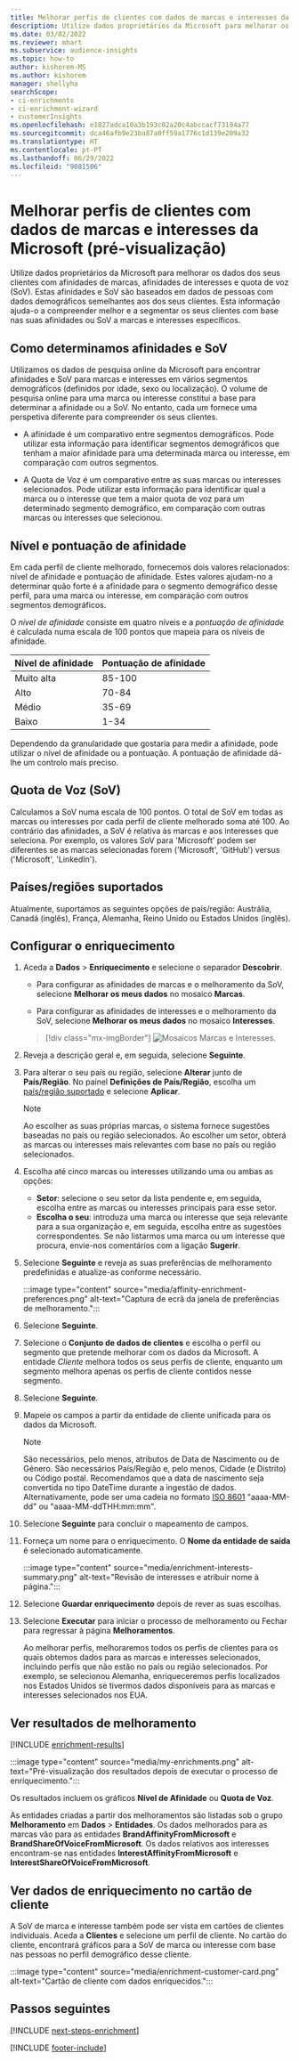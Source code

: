 ```yaml
---
title: Melhorar perfis de clientes com dados de marcas e interesses da Microsoft (pré-visualização)
description: Utilize dados proprietários da Microsoft para melhorar os dados dos seus clientes com afinidades e quota de voz.
ms.date: 03/02/2022
ms.reviewer: mhart
ms.subservice: audience-insights
ms.topic: how-to
author: kishorem-MS
ms.author: kishorem
manager: shellyha
searchScope:
- ci-enrichments
- ci-enrichment-wizard
- customerInsights
ms.openlocfilehash: e1827adca10a3b193c02a20c4abccacf73194a77
ms.sourcegitcommit: dca46afb9e23ba87a0ff59a1776c1d139e209a32
ms.translationtype: HT
ms.contentlocale: pt-PT
ms.lasthandoff: 06/29/2022
ms.locfileid: "9081506"
---
```

# <a name="enrich-customer-profiles-with-brands-and-interests-data-from-microsoft-preview"></a>Melhorar perfis de clientes com dados de marcas e interesses da Microsoft (pré-visualização)

Utilize dados proprietários da Microsoft para melhorar os dados dos seus clientes com afinidades de marcas, afinidades de interesses e quota de voz (SoV). Estas afinidades e SoV são baseados em dados de pessoas com dados demográficos semelhantes aos dos seus clientes. Esta informação ajuda-o a compreender melhor e a segmentar os seus clientes com base nas suas afinidades ou SoV a marcas e interesses específicos.

## <a name="how-we-determine-affinities-and-sov"></a>Como determinamos afinidades e SoV

Utilizamos os dados de pesquisa online da Microsoft para encontrar afinidades e SoV para marcas e interesses em vários segmentos demográficos (definidos por idade, sexo ou localização). O volume de pesquisa online para uma marca ou interesse constitui a base para determinar a afinidade ou a SoV. No entanto, cada um fornece uma perspetiva diferente para compreender os seus clientes.

- A afinidade é um comparativo entre segmentos demográficos. Pode utilizar esta informação para identificar segmentos demográficos que tenham a maior afinidade para uma determinada marca ou interesse, em comparação com outros segmentos.

- A Quota de Voz é um comparativo entre as suas marcas ou interesses selecionados. Pode utilizar esta informação para identificar qual a marca ou o interesse que tem a maior quota de voz para um determinado segmento demográfico, em comparação com outras marcas ou interesses que selecionou.

## <a name="affinity-level-and-score"></a>Nível e pontuação de afinidade

Em cada perfil de cliente melhorado, fornecemos dois valores relacionados: nível de afinidade e pontuação de afinidade. Estes valores ajudam-no a determinar quão forte é a afinidade para o segmento demográfico desse perfil, para uma marca ou interesse, em comparação com outros segmentos demográficos.

O *nível de afinidade* consiste em quatro níveis e a *pontuação de afinidade* é calculada numa escala de 100 pontos que mapeia para os níveis de afinidade.

|Nível de afinidade |Pontuação de afinidade  |
|---------|---------|
|Muito alta     | 85-100       |
|Alto     | 70-84        |
|Médio     | 35-69        |
|Baixo     | 1-34        |

Dependendo da granularidade que gostaria para medir a afinidade, pode utilizar o nível de afinidade ou a pontuação. A pontuação de afinidade dá-lhe um controlo mais preciso.

## <a name="share-of-voice-sov"></a>Quota de Voz (SoV)

Calculamos a SoV numa escala de 100 pontos. O total de SoV em todas as marcas ou interesses por cada perfil de cliente melhorado soma até 100. Ao contrário das afinidades, a SoV é relativa às marcas e aos interesses que seleciona. Por exemplo, os valores SoV para 'Microsoft' podem ser diferentes se as marcas selecionadas forem ('Microsoft', 'GitHub') versus ('Microsoft', 'LinkedIn').

## <a name="supported-countriesregions"></a>Países/regiões suportados

Atualmente, suportamos as seguintes opções de país/região: Austrália, Canadá (inglês), França, Alemanha, Reino Unido ou Estados Unidos (inglês).

## <a name="configure-the-enrichment"></a>Configurar o enriquecimento

1. Aceda a **Dados** > **Enriquecimento** e selecione o separador **Descobrir**.

   - Para configurar as afinidades de marcas e o melhoramento da SoV, selecione **Melhorar os meus dados** no mosaico **Marcas**.

   - Para configurar as afinidades de interesses e o melhoramento da SoV, selecione **Melhorar os meus dados** no mosaico **Interesses**.

   > [!div class="mx-imgBorder"]
   > ![Mosaicos Marcas e Interesses.](media/BrandsInterest-tile-Hub.png "Mosaicos Marcas e Interesses")

1. Reveja a descrição geral e, em seguida, selecione **Seguinte**.

1. Para alterar o seu país ou região, selecione **Alterar** junto de **País/Região**. No painel **Definições de País/Região**, escolha um [país/região suportado](#supported-countriesregions) e selecione **Aplicar**.

   > [!NOTE]
   > Ao escolher as suas próprias marcas, o sistema fornece sugestões baseadas no país ou região selecionados. Ao escolher um setor, obterá as marcas ou interesses mais relevantes com base no país ou região selecionados.

1. Escolha até cinco marcas ou interesses utilizando uma ou ambas as opções:

   - **Setor**: selecione o seu setor da lista pendente e, em seguida, escolha entre as marcas ou interesses principais para esse setor.
   - **Escolha o seu**: introduza uma marca ou interesse que seja relevante para a sua organização e, em seguida, escolha entre as sugestões correspondentes. Se não listarmos uma marca ou um interesse que procura, envie-nos comentários com a ligação **Sugerir**.

1. Selecione **Seguinte** e reveja as suas preferências de melhoramento predefinidas e atualize-as conforme necessário.

   :::image type="content" source="media/affinity-enrichment-preferences.png" alt-text="Captura de ecrã da janela de preferências de melhoramento.":::

1. Selecione **Seguinte**.

1. Selecione o **Conjunto de dados de clientes** e escolha o perfil ou segmento que pretende melhorar com os dados da Microsoft. A entidade *Cliente* melhora todos os seus perfis de cliente, enquanto um segmento melhora apenas os perfis de cliente contidos nesse segmento.

1. Selecione **Seguinte**.

1. Mapeie os campos a partir da entidade de cliente unificada para os dados da Microsoft.

   > [!NOTE]
   > São necessários, pelo menos, atributos de Data de Nascimento ou de Género. São necessários País/Região e, pelo menos, Cidade (e Distrito) ou Código postal. Recomendamos que a data de nascimento seja convertida no tipo DateTime durante a ingestão de dados. Alternativamente, pode ser uma cadeia no formato [ISO 8601](https://www.iso.org/iso-8601-date-and-time-format.html) "aaaa-MM-dd" ou "aaaa-MM-ddTHH:mm:mm".

1. Selecione **Seguinte** para concluir o mapeamento de campos.

1. Forneça um nome para o enriquecimento. O **Nome da entidade de saída** é selecionado automaticamente.

   :::image type="content" source="media/enrichment-interests-summary.png" alt-text="Revisão de interesses e atribuir nome à página.":::

1. Selecione **Guardar enriquecimento** depois de rever as suas escolhas.

1. Selecione **Executar** para iniciar o processo de melhoramento ou Fechar para regressar à página **Melhoramentos**.

   Ao melhorar perfis, melhoraremos todos os perfis de clientes para os quais obtemos dados para as marcas e interesses selecionados, incluindo perfis que não estão no país ou região selecionados. Por exemplo, se selecionou Alemanha, enriqueceremos perfis localizados nos Estados Unidos se tivermos dados disponíveis para as marcas e interesses selecionados nos EUA.

## <a name="view-enrichment-results"></a>Ver resultados de melhoramento

[!INCLUDE [enrichment-results](includes/enrichment-results.md)]

:::image type="content" source="media/my-enrichments.png" alt-text="Pré-visualização dos resultados depois de executar o processo de enriquecimento.":::

Os resultados incluem os gráficos **Nível de Afinidade** ou **Quota de Voz**.

As entidades criadas a partir dos melhoramentos são listadas sob o grupo **Melhoramento** em **Dados** > **Entidades**. Os dados melhorados para as marcas vão para as entidades **BrandAffinityFromMicrosoft** e **BrandShareOfVoiceFromMicrosoft**. Os dados relativos aos interesses encontram-se nas entidades **InterestAffinityFromMicrosoft** e **InterestShareOfVoiceFromMicrosoft**.

## <a name="see-enrichment-data-on-the-customer-card"></a>Ver dados de enriquecimento no cartão de cliente

A SoV de marca e interesse também pode ser vista em cartões de clientes individuais. Aceda a **Clientes** e selecione um perfil de cliente. No cartão do cliente, encontrará gráficos para a SoV de marca ou interesse com base nas pessoas no perfil demográfico desse cliente.

:::image type="content" source="media/enrichment-customer-card.png" alt-text="Cartão de cliente com dados enriquecidos.":::

## <a name="next-steps"></a>Passos seguintes

[!INCLUDE [next-steps-enrichment](includes/next-steps-enrichment.md)]


[!INCLUDE [footer-include](includes/footer-banner.md)]
